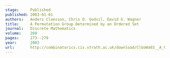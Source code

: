 ```yaml
---
stage:     Published
published: 2003-01-01
authors:   Anders Claesson, Chris D. Godsil, David G. Wagner
title:     A Permutation Group Determined by an Ordered Set
journal:   Discrete Mathematics
volume:    269
pages:     273--279
year:      2003
url:       http://combinatorics.cis.strath.ac.uk/download/ClGoWa03__A_Permutation.pdf
---
```

